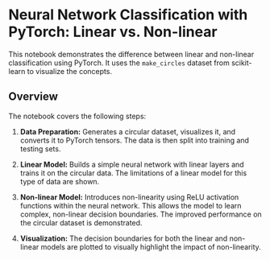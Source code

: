 # Neural Network Classification with PyTorch: Linear vs. Non-linear

This notebook demonstrates the difference between linear and non-linear classification using PyTorch.  It uses the `make_circles` dataset from scikit-learn to visualize the concepts.

## Overview

The notebook covers the following steps:

1. **Data Preparation:** Generates a circular dataset, visualizes it, and converts it to PyTorch tensors.  The data is then split into training and testing sets.

2. **Linear Model:** Builds a simple neural network with linear layers and trains it on the circular data.  The limitations of a linear model for this type of data are shown.

3. **Non-linear Model:** Introduces non-linearity using ReLU activation functions within the neural network. This allows the model to learn complex, non-linear decision boundaries. The improved performance on the circular dataset is demonstrated.

4. **Visualization:**  The decision boundaries for both the linear and non-linear models are plotted to visually highlight the impact of non-linearity.
